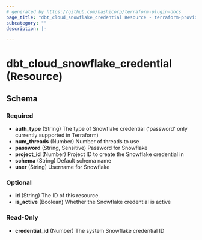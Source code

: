 ```yaml
---
# generated by https://github.com/hashicorp/terraform-plugin-docs
page_title: "dbt_cloud_snowflake_credential Resource - terraform-provider-dbt-cloud"
subcategory: ""
description: |-
  
---
```


# dbt_cloud_snowflake_credential (Resource)





<!-- schema generated by tfplugindocs -->
## Schema

### Required

- **auth_type** (String) The type of Snowflake credential ('password' only currently supported in Terraform)
- **num_threads** (Number) Number of threads to use
- **password** (String, Sensitive) Password for Snowflake
- **project_id** (Number) Project ID to create the Snowflake credential in
- **schema** (String) Default schema name
- **user** (String) Username for Snowflake

### Optional

- **id** (String) The ID of this resource.
- **is_active** (Boolean) Whether the Snowflake credential is active

### Read-Only

- **credential_id** (Number) The system Snowflake credential ID


